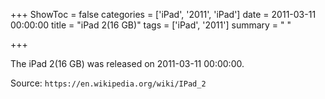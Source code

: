+++
ShowToc = false
categories = ['iPad', '2011', 'iPad']
date = 2011-03-11 00:00:00
title = "iPad 2(16 GB)"
tags = ['iPad', '2011']
summary = " "

+++

The iPad 2(16 GB) was released on 2011-03-11 00:00:00.

Source: `https://en.wikipedia.org/wiki/IPad_2`
